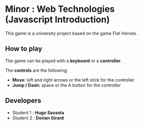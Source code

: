 # Minor : Web Technologies (Javascript Introduction)
This game is a university project based on the game Flat Heroes.

## How to play
The game can be played with a **keyboard** or a **controller**.

The **controls** are the following:
- **Move:** left and right arrows or the left stick for the controller
- **Jump / Dash:** space or the A button for the controller 

## Developers
- Student 1 : **Hugo Savasta**
- Student 2 : **Dorian Girard**